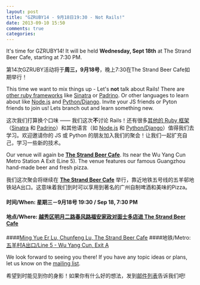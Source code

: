 ```yaml
---
layout: post
title: "GZRUBY14 - 9月18日19:30 - Not Rails!"
date: 2013-09-10 15:50
comments: true
categories: 
---
```



It's time for GZRUBY14! It will be held **Wednesday, Sept 18th** at The Strand Beer Cafe, starting at 7:30 PM.

第14次GZRUBY活动将于**周三，9月18号**，晚上7:30在The Strand Beer Cafe如期举行！

This time we want to mix things up - Let's **not** talk about Rails! There are [other ruby frameworks](http://www.techrepublic.com/blog/australian-technology/the-small-medium-and-large-of-ruby-frameworks/) like [Sinatra](http://www.sinatrarb.com/) or [Padrino](http://www.padrinorb.com/). Or other languages to learn about like [Node.js](http://cnodejs.org/) and [Python/Django](http://python.cn/). Invite your JS friends or Pyton friends to join us! Lets branch out and learn something new.

这次我们打算换个口味 —— 我们这次**不**讨论 Rails！还有很多[其他的 Ruby 框架](http://www.techrepublic.com/blog/australian-technology/the-small-medium-and-large-of-ruby-frameworks/)（[Sinatra](http://www.sinatrarb.com/) 和 [Padrino](http://www.padrinorb.com/)）和其他语言（如 [Node.js](http://cnodejs.org/) 和 [Python/Django](http://python.cn/)）值得我们去学习。欢迎邀请你的 JS 或 Python 的朋友加入我们的聚会！让我们一起扩充自己，学习一些新的技术。

Our venue will again be **[The Strand Beer Cafe](http://www.dianping.com/shop/10011468)**. Its near the Wu Yang Cun Metro Station A Exit (Line 5). The venue features our famous Guangzhou hand-made beer and fresh pizza.

我们这次聚会将继续在 **[The Strand Beer Cafe](http://www.dianping.com/shop/10011468)** 举行，靠近地铁五号线的五羊邨地铁站A出口。这意味着我们到时可以享用到著名的广州自制啤酒和美味的Pizza。

#### 时间/When: 星期三－9月18号 19:30 / Sep 18, 7:30 PM
#### 地点/Where: [越秀区明月二路春风路福安家政对面士多店进 The Strand Beer Cafe](http://goo.gl/maps/zrsSK)
####[Ming Yue Er Lu, Chunfeng Lu, The Strand Beer Cafe](http://goo.gl/maps/zrsSK)
####地铁/Metro: [五羊村A出口/Line 5 - Wu Yang Cun, Exit A](http://www.exploregz.com/metro/pedia/station/wuyangcun/)


We look forward to seeing you there! If you have any topic ideas or plans, let us know on the [mailing list](https://groups.google.com/forum/?fromgroups#!forum/gzruby).

希望到时能见到你的身影！如果你有什么好的想法，发到[邮件列表](https://groups.google.com/forum/?fromgroups#!forum/gzruby)告诉我们吧!
